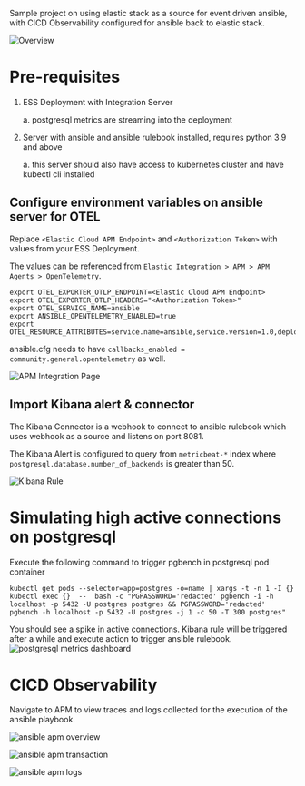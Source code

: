 Sample project on using elastic stack as a source for event driven ansible, with CICD Observability configured for ansible back to elastic stack.

![Overview](./screenshots/overview.png)

# Pre-requisites
1. ESS Deployment with Integration Server

    a. postgresql metrics are streaming into the deployment
2. Server with ansible and ansible rulebook installed, requires python 3.9 and above

    a. this server should also have access to kubernetes cluster and have kubectl cli installed

## Configure environment variables on ansible server for OTEL
Replace `<Elastic Cloud APM Endpoint>` and `<Authorization Token>` with values from your ESS Deployment.

The values can be referenced from `Elastic Integration > APM > APM Agents > OpenTelemetry`.

```
export OTEL_EXPORTER_OTLP_ENDPOINT=<Elastic Cloud APM Endpoint>
export OTEL_EXPORTER_OTLP_HEADERS="<Authorization Token>"
export OTEL_SERVICE_NAME=ansible
export ANSIBLE_OPENTELEMETRY_ENABLED=true
export OTEL_RESOURCE_ATTRIBUTES=service.name=ansible,service.version=1.0,deployment.environment=production
```

ansible.cfg needs to have `callbacks_enabled = community.general.opentelemetry` as well.

![APM Integration Page](./screenshots/apm_integration.png)

## Import Kibana alert & connector
The Kibana Connector is a webhook to connect to ansible rulebook which uses webhook as a source and listens on port 8081.

The Kibana Alert is configured to query from `metricbeat-*` index where `postgresql.database.number_of_backends` is greater than 50.

![Kibana Rule](./screenshots/kibana_rule.png)

# Simulating high active connections on postgresql

Execute the following command to trigger pgbench in postgresql pod container
```
kubectl get pods --selector=app=postgres -o=name | xargs -t -n 1 -I {} kubectl exec {}  --  bash -c "PGPASSWORD='redacted' pgbench -i -h localhost -p 5432 -U postgres postgres && PGPASSWORD='redacted' pgbench -h localhost -p 5432 -U postgres -j 1 -c 50 -T 300 postgres"
```

You should see a spike in active connections. Kibana rule will be triggered after a while and execute action to trigger ansible rulebook.
![postgresql metrics dashboard](./screenshots/postgresql_metrics_dashboard.png)

# CICD Observability
Navigate to APM to view traces and logs collected for the execution of the ansible playbook.

![ansible apm overview](./screenshots/ansible_apm_overview.png)

![ansible apm transaction](./screenshots/ansible_apm_transaction_trace.png)

![ansible apm logs](./screenshots/ansible_apm_logs.png)